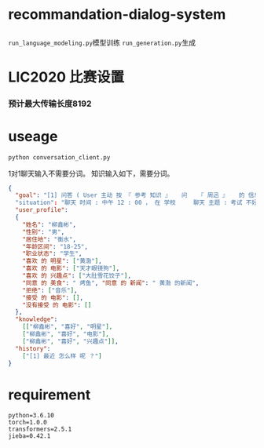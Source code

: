 # recommandation-dialog-system
## 
```run_language_modeling.py```模型训练
```run_generation.py```生成
# LIC2020 比赛设置
### 预计最大传输长度8192
# useage
```python
python conversation_client.py
```
1对1聊天输入不需要分词。
知识输入如下，需要分词。
```json
{
  "goal": "[1] 问答 ( User 主动 按 『 参考 知识 』   问   『 周迅 』   的 信息 ， Bot 回答 ， User 满意 并 好评 )--> ...... --> [3] 电影 推荐 ( Bot 主动 ， Bot 使用   『 李米的猜想 』   的 某个 评论 当做 推荐 理由 来 推荐   『 李米的猜想 』 ， User 先问 电影 『 国家 地区 、 导演 、 类型 、 主演 、 口碑 、 评分 』 中 的 一个 或 多个 ， Bot 回答 ， 最终 User 接受 ) --> [4] 再见"
  "situation": "聊天 时间 : 中午 12 : 00 ， 在 学校     聊天 主题 : 考试 不好", 
  "user_profile": 
  {
    "姓名": "柳鑫彬", 
    "性别": "男", 
    "居住地": "衡水", 
    "年龄区间": "18-25", 
    "职业状态": "学生", 
    "喜欢 的 明星": ["黄渤"], 
    "喜欢 的 电影": ["天才眼镜狗"], 
    "喜欢 的 兴趣点": ["大肚雪花饺子"], 
    "同意 的 美食": " 烤鱼", "同意 的 新闻": " 黄渤 的新闻", 
    "拒绝": ["音乐"], 
    "接受 的 电影": [], 
    "没有接受 的 电影": []
  }, 
  "knowledge": 
    [["柳鑫彬", "喜好", "明星"], 
    ["柳鑫彬", "喜好", "电影"], 
    ["柳鑫彬", "喜好", "兴趣点"]], 
  "history": 
    ["[1] 最近 怎么样 呢 ？"]
}
```
# requirement
```
python=3.6.10
torch=1.0.0
transformers=2.5.1
jieba=0.42.1
```
